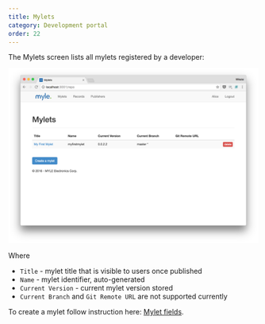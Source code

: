 ```yaml
---
title: Mylets
category: Development portal
order: 22
---
```


The Mylets screen lists all mylets registered by a developer:

![](/images/dev-portal-mylets.png)

Where

 - `Title` - mylet title that is visible to users once published
 - `Name` - mylet identifier, auto-generated
 - `Current Version` - current mylet version stored
 - `Current Branch` and `Git Remote URL` are not supported currently

To create a mylet follow instruction here: [Mylet fields](/mylet-details/fields).